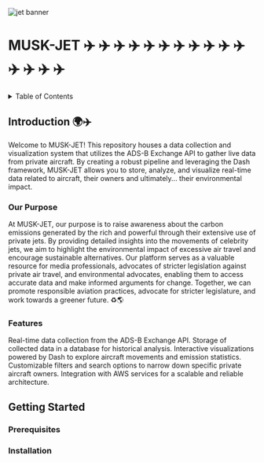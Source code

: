 ![jet banner](https://aircharterservice-globalcontent-live.cphostaccess.com/images/blog-images/private_jet_in_the_sun_banner_tcm36-53924.jpg)

<a name="readme-top"></a>

# MUSK-JET ✈️ ✈️ ✈️ ✈️ ✈️ ✈️ ✈️ ✈️ ✈️ ✈️ ✈️ ✈️ ✈️ ✈️ ✈️

<!-- TABLE OF CONTENTS -->
<details>
  <summary>Table of Contents</summary>
  <ol>
    <li>
      <a href="#introduction">Introduction</a>
      <ul>
        <li><a href="#our-purpose">Our Purpose</a></li>
        <li><a href="#features">Features</a></li>
      </ul>
    </li>
    <li>
      <a href="#getting-started">Getting Started</a>
      <ul>
        <li><a href="#prerequisites">Prerequisites</a></li>
        <li><a href="#installation">Installation</a></li>
      </ul>
    </li>
    <li>
      <a href="#usage">Usage</a>
      <ul>
        <li><a href="#who-are-we-tracking">Who Are We Tracking?</a></li>
        <li><a href="#the-dashboard">The Dashboard</a></li>
      </ul>
    </li>
    <li><a href="#adsb-exchange">ADS-B Exchange API</a></li>
    <li>
      <a href="#the-architecture">The Architecture</a>
      <ul>
        <li><a href="#aws-services">AWS Services</a></li>
        <li><a href="#database-schema">Database Schema</a></li>
      </ul>
    </li>
    <li><a href="#roadmap">Roadmap</a></li>
    <li><a href="#licenses">Licenses</a></li>
    <li><a href="#acknowledgments">Acknowledgments</a></li>
  </ol>
</details>
<break>
</break>

## Introduction 🌍✈️

Welcome to MUSK-JET! This repository houses a data collection and visualization system that utilizes the ADS-B Exchange API to gather live data from private aircraft. By creating a robust pipeline and leveraging the Dash framework, MUSK-JET allows you to store, analyze, and visualize real-time data related to aircraft, their owners and ultimately... their environmental impact.

### Our Purpose

At MUSK-JET, our purpose is to raise awareness about the carbon emissions generated by the rich and powerful through their extensive use of private jets. By providing detailed insights into the movements of celebrity jets, we aim to highlight the environmental impact of excessive air travel and encourage sustainable alternatives. Our platform serves as a valuable resource for media professionals, advocates of stricter legislation against private air travel, and environmental advocates, enabling them to access accurate data and make informed arguments for change. Together, we can promote responsible aviation practices, advocate for stricter legislature, and work towards a greener future. ♻️🌎

### Features

Real-time data collection from the ADS-B Exchange API.
Storage of collected data in a database for historical analysis.
Interactive visualizations powered by Dash to explore aircraft movements and emission statistics.
Customizable filters and search options to narrow down specific private aircraft owners.
Integration with AWS services for a scalable and reliable architecture.

## Getting Started

### Prerequisites

### Installation
